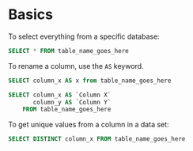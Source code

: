 # Basics

To select everything from a specific database:

``` SQL
SELECT * FROM table_name_goes_here
```

To rename a column, use the `AS` keyword.

```sql
SELECT column_x AS x from table_name_goes_here
```

```sql
SELECT column_x AS `Column X`
       column_y AS `Column Y`
    FROM table_name_goes_here
```

To get unique values from a column in a data set:

```sql
SELECT DISTINCT column_x FROM table_name_goes_here
```
